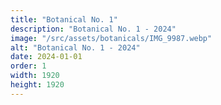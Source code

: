 ```yaml
---
title: "Botanical No. 1"
description: "Botanical No. 1 - 2024"
image: "/src/assets/botanicals/IMG_9987.webp"
alt: "Botanical No. 1 - 2024"
date: 2024-01-01
order: 1
width: 1920
height: 1920
---
```


